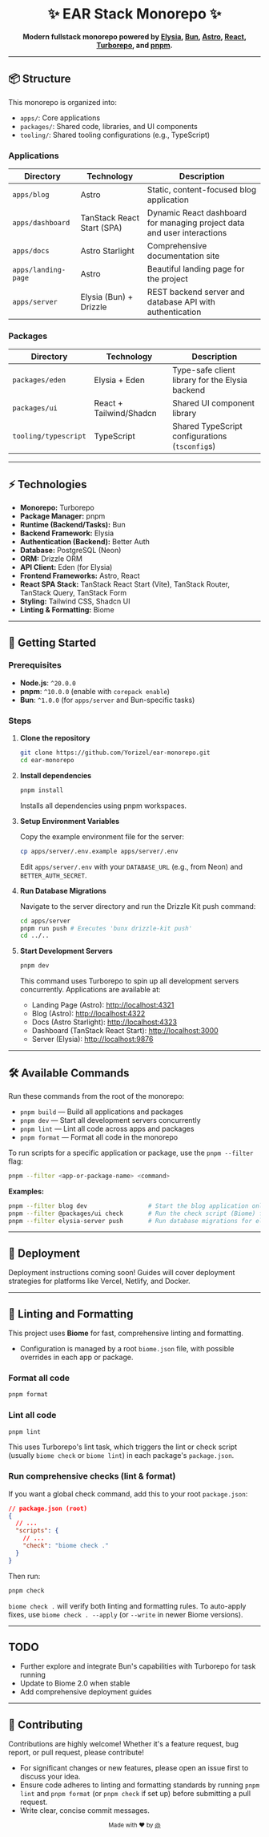 <h1 align="center">✨ EAR Stack Monorepo ✨</h1>

<p align="center">
  <b>Modern fullstack monorepo powered by <a href="https://elysiajs.com/">Elysia</a>, <a href="https://bun.sh/">Bun</a>, <a href="https://astro.build/">Astro</a>, <a href="https://react.dev/">React</a>, <a href="https://turbo.build/repo">Turborepo</a>, and <a href="https://pnpm.io/">pnpm</a>.</b>
</p>

---

## 📦 Structure

This monorepo is organized into:

- `apps/`: Core applications
- `packages/`: Shared code, libraries, and UI components
- `tooling/`: Shared tooling configurations (e.g., TypeScript)

### Applications

| Directory              | Technology                    | Description                                                           |
|-----------------------|-------------------------------|-----------------------------------------------------------------------|
| `apps/blog`           | Astro                         | Static, content-focused blog application                              |
| `apps/dashboard`      | TanStack React Start (SPA)    | Dynamic React dashboard for managing project data and user interactions|
| `apps/docs`           | Astro Starlight               | Comprehensive documentation site                                      |
| `apps/landing-page`   | Astro                         | Beautiful landing page for the project                                |
| `apps/server`         | Elysia (Bun) + Drizzle        | REST backend server and database API with authentication              |

### Packages

| Directory                  | Technology                  | Description                                         |
|----------------------------|-----------------------------|-----------------------------------------------------|
| `packages/eden`            | Elysia + Eden               | Type-safe client library for the Elysia backend     |
| `packages/ui`              | React + Tailwind/Shadcn     | Shared UI component library                         |
| `tooling/typescript`       | TypeScript                  | Shared TypeScript configurations (`tsconfig`s)       |

---

## ⚡ Technologies

- **Monorepo:** Turborepo
- **Package Manager:** pnpm
- **Runtime (Backend/Tasks):** Bun
- **Backend Framework:** Elysia
- **Authentication (Backend):** Better Auth
- **Database:** PostgreSQL (Neon)
- **ORM:** Drizzle ORM
- **API Client:** Eden (for Elysia)
- **Frontend Frameworks:** Astro, React
- **React SPA Stack:** TanStack React Start (Vite), TanStack Router, TanStack Query, TanStack Form
- **Styling:** Tailwind CSS, Shadcn UI
- **Linting & Formatting:** Biome

---

## 🚀 Getting Started

### Prerequisites

- **Node.js**: `^20.0.0`
- **pnpm**: `^10.0.0` (enable with `corepack enable`)
- **Bun**: `^1.0.0` (for `apps/server` and Bun-specific tasks)

### Steps

1. **Clone the repository**

   ```bash
   git clone https://github.com/Yorizel/ear-monorepo.git
   cd ear-monorepo
   ```

2. **Install dependencies**

   ```bash
   pnpm install
   ```
   Installs all dependencies using pnpm workspaces.

3. **Setup Environment Variables**

   Copy the example environment file for the server:
   ```bash
   cp apps/server/.env.example apps/server/.env
   ```
   Edit `apps/server/.env` with your `DATABASE_URL` (e.g., from Neon) and `BETTER_AUTH_SECRET`.

4. **Run Database Migrations**

   Navigate to the server directory and run the Drizzle Kit push command:
   ```bash
   cd apps/server
   pnpm run push # Executes 'bunx drizzle-kit push'
   cd ../..
   ```

5. **Start Development Servers**

   ```bash
   pnpm dev
   ```
   This command uses Turborepo to spin up all development servers concurrently. Applications are available at:

   - Landing Page (Astro): [http://localhost:4321](http://localhost:4321)
   - Blog (Astro): [http://localhost:4322](http://localhost:4322)
   - Docs (Astro Starlight): [http://localhost:4323](http://localhost:4323)
   - Dashboard (TanStack React Start): [http://localhost:3000](http://localhost:3000)
   - Server (Elysia): [http://localhost:9876](http://localhost:9876)

---

## 🛠️ Available Commands

Run these commands from the root of the monorepo:

- `pnpm build` — Build all applications and packages
- `pnpm dev` — Start all development servers concurrently
- `pnpm lint` — Lint all code across apps and packages
- `pnpm format` — Format all code in the monorepo

To run scripts for a specific application or package, use the `pnpm --filter` flag:

```bash
pnpm --filter <app-or-package-name> <command>
```

**Examples:**

```bash
pnpm --filter blog dev                 # Start the blog application only
pnpm --filter @packages/ui check       # Run the check script (Biome) for @packages/ui
pnpm --filter elysia-server push       # Run database migrations for elysia-server
```

---

## 🚢 Deployment

Deployment instructions coming soon!
Guides will cover deployment strategies for platforms like Vercel, Netlify, and Docker.

---

## 🧹 Linting and Formatting

This project uses **Biome** for fast, comprehensive linting and formatting.

- Configuration is managed by a root `biome.json` file, with possible overrides in each app or package.

### Format all code

```bash
pnpm format
```

### Lint all code

```bash
pnpm lint
```

This uses Turborepo's lint task, which triggers the lint or check script (usually `biome check` or `biome lint`) in each package's `package.json`.

### Run comprehensive checks (lint & format)

If you want a global check command, add this to your root `package.json`:

```json
// package.json (root)
{
  // ...
  "scripts": {
    // ...
    "check": "biome check ."
  }
}
```

Then run:

```bash
pnpm check
```

`biome check .` will verify both linting and formatting rules. To auto-apply fixes, use `biome check . --apply` (or `--write` in newer Biome versions).

---

## TODO

- Further explore and integrate Bun's capabilities with Turborepo for task running
- Update to Biome 2.0 when stable
- Add comprehensive deployment guides

---

## 🤝 Contributing

Contributions are highly welcome! Whether it's a feature request, bug report, or pull request, please contribute!

- For significant changes or new features, please open an issue first to discuss your idea.
- Ensure code adheres to linting and formatting standards by running `pnpm lint` and `pnpm format` (or `pnpm check` if set up) before submitting a pull request.
- Write clear, concise commit messages.

<p align="center">
  <sub>Made with ❤️ by <a href="https://github.com/Yorizel">@<Yorizel></a></sub>
</p>
